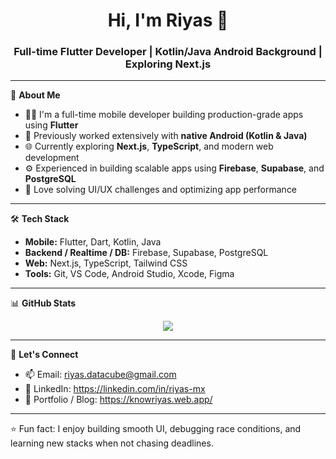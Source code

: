 <h1 align="center">Hi, I'm Riyas 👋</h1>
<h3 align="center">Full-time Flutter Developer | Kotlin/Java Android Background | Exploring Next.js</h3>

---

🚀 **About Me**

- 🧑‍💻 I'm a full-time mobile developer building production-grade apps using **Flutter**
- 📱 Previously worked extensively with **native Android (Kotlin & Java)**
- 🌐 Currently exploring **Next.js**, **TypeScript**, and modern web development
- ⚙️ Experienced in building scalable apps using **Firebase**, **Supabase**, and **PostgreSQL**
- 🧩 Love solving UI/UX challenges and optimizing app performance

---

🛠️ **Tech Stack**

- **Mobile:** Flutter, Dart, Kotlin, Java
- **Backend / Realtime / DB:** Firebase, Supabase, PostgreSQL
- **Web:** Next.js, TypeScript, Tailwind CSS
- **Tools:** Git, VS Code, Android Studio, Xcode, Figma

---

📊 **GitHub Stats**

<p align="center">
  <img src="https://github-readme-stats.vercel.app/api?username=riyaz-raz&show_icons=true&theme=default" />
</p>

---

💬 **Let's Connect**

- 📫 Email: riyas.datacube@gmail.com
- 💼 LinkedIn: https://linkedin.com/in/riyas-mx <!-- Replace with actual link -->
- 🧠 Portfolio / Blog: https://knowriyas.web.app/

---

⭐️ Fun fact: I enjoy building smooth UI, debugging race conditions, and learning new stacks when not chasing deadlines.

